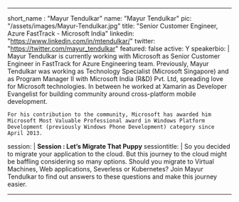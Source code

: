 ---

short_name : "Mayur Tendulkar"
name: "Mayur Tendulkar"
pic: "/assets/images/Mayur-Tendulkar.jpg"
title: "Senior Customer Engineer, Azure FastTrack - Microsoft India"
linkedin: "https://www.linkedin.com/in/mtendulkar/"
twitter: "https://twitter.com/mayur_tendulkar"
featured: false
active: Y
speakerbio: |
    Mayur Tendulkar is currently working with Microsoft as Senior Customer Engineer in FastTrack for Azure Engineering team. Previously, Mayur Tendulkar was working as Technology Specialist (Microsoft Singapore) and as Program Manager II with Microsoft India (R&D) Pvt. Ltd, spreading love for Microsoft technologies. In between he worked at Xamarin as Developer Evangelist for building community around cross-platform mobile development.

    For his contribution to the community, Microsoft has awarded him Microsoft Most Valuable Professional award in Windows Platform Development (previously Windows Phone Development) category since April 2013.

session: |
    **Session : Let’s Migrate That Puppy**
sessiontitle: |
    So you decided to migrate your application to the cloud. But this journey to the cloud might be baffling considering so many options. Should you migrate to Virtual Machines, Web applications, Severless or Kubernetes? Join Mayur Tendulkar to find out answers to these questions and make this journey easier.

    
    
---